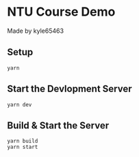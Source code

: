 # NTU Course Demo

Made by kyle65463

## Setup

```
yarn
```

## Start the Devlopment Server

```
yarn dev
```

## Build & Start the Server

```
yarn build
yarn start
```